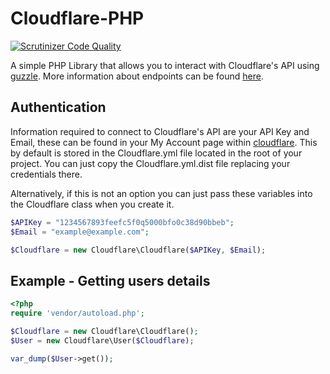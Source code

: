 # Cloudflare-PHP

[![Scrutinizer Code Quality](https://scrutinizer-ci.com/g/AlphaRecon19/Cloudflare-PHP/badges/quality-score.png?b=master)](https://scrutinizer-ci.com/g/AlphaRecon19/Cloudflare-PHP/?branch=master)

A simple PHP Library that allows you to interact with Cloudflare's API using [guzzle](https://github.com/guzzle/guzzle).
More information about endpoints can be found [here](https://api.cloudflare.com).

## Authentication
Information required to connect to Cloudflare's API are your API Key and Email,
these can be found in your My Account page within [cloudflare](https://www.cloudflare.com/a/account/my-account).
This by default is stored in the Cloudflare.yml file  located in the root of
your project. You can just copy the Cloudflare.yml.dist file replacing your
credentials there.

Alternatively, if this is not an option you can just pass these variables into
the Cloudflare class when you create it.

```php
$APIKey = "1234567893feefc5f0q5000bfo0c38d90bbeb";
$Email = "example@example.com";

$Cloudflare = new Cloudflare\Cloudflare($APIKey, $Email);
```
## Example - Getting users details
```php
<?php
require 'vendor/autoload.php';

$Cloudflare = new Cloudflare\Cloudflare();
$User = new Cloudflare\User($Cloudflare);

var_dump($User->get());
```